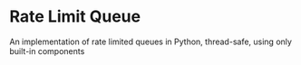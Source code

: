 # Rate Limit Queue
An implementation of rate limited queues in Python, thread-safe, using only built-in components
